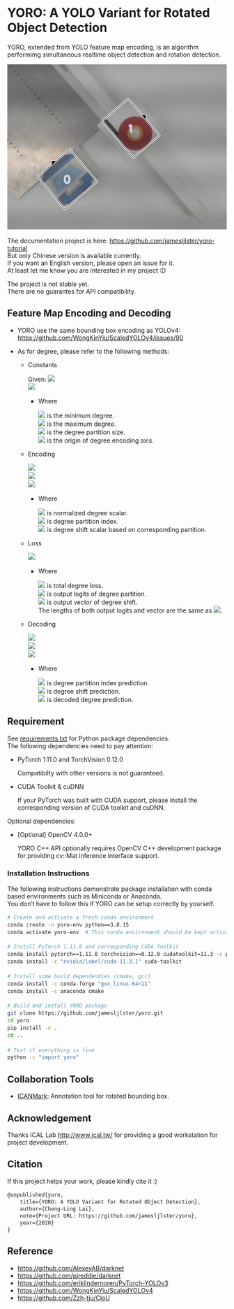 # YORO: A YOLO Variant for Rotated Object Detection

YORO, extended from YOLO feature map encoding, is an algorithm performimg
simultaneous realtime object detection and rotation detection.

<img width="650" src=".assets/demo.png" />

The documentation project is here:
<https://github.com/jamesljlster/yoro-tutorial>  
But only Chinese version is available currently.  
If you want an English version, please open an issue for it.  
At least let me know you are interested in my project :D

The project is not stable yet.  
There are no guarantes for API compatibility.

## Feature Map Encoding and Decoding

-   YORO use the same bounding box encoding as YOLOv4:  
    <https://github.com/WongKinYiu/ScaledYOLOv4/issues/90>

-   As for degree, please refer to the following methods:

    -   Constants

        Given: <img src="https://latex.codecogs.com/svg.image?d_{min},d_{max},d_{size}" />  
        <img src="https://latex.codecogs.com/svg.image?d_{orig}=d_{min}-d_{size}\div&space;2" />

        -   Where

            <img src="https://latex.codecogs.com/svg.image?d_{min}" /> is the minimum degree.  
            <img src="https://latex.codecogs.com/svg.image?d_{max}" /> is the maximum degree.  
            <img src="https://latex.codecogs.com/svg.image?d_{size}" /> is the degree partition size.  
            <img src="https://latex.codecogs.com/svg.image?d_{orig}" /> is the origin of degree encoding axis.

    -   Encoding

        <img src="https://latex.codecogs.com/svg.image?d_{norm}=(d_{target}-d_{orig})\div&space;d_{size}" /><br>
        <img src="https://latex.codecogs.com/svg.image?d_{label}=\left&space;\lfloor&space;d_{norm}\right&space;\rfloor" /><br>
        <img src="https://latex.codecogs.com/svg.image?d_{shift}=(d_{norm}-d_{label}-0.5)\times&space;2" />

        -   Where

            <img src="https://latex.codecogs.com/svg.image?d_{norm}" /> is normalized degree scalar.  
            <img src="https://latex.codecogs.com/svg.image?d_{label}" /> is degree partition index.  
            <img src="https://latex.codecogs.com/svg.image?d_{shift}" /> is degree shift scalar based on corresponding partition.

    -   Loss

        <img src="https://latex.codecogs.com/svg.image?d_{loss}=cross\_entropy(v_{part},d_{label})&plus;mse(v_{shift}[d_{label}],d_{shift})" />

        -   Where

            <img src="https://latex.codecogs.com/svg.image?d_{loss}" /> is total degree loss.  
            <img src="https://latex.codecogs.com/svg.image?v_{part}" /> is output logits of degree partition.  
            <img src="https://latex.codecogs.com/svg.image?v_{shift}" /> is output vector of degree shift.  
            The lengths of both output logits and vector are the same as <img src="https://latex.codecogs.com/svg.image?\left&space;\lfloor&space;(d_{max}-d_{orig})\div&space;d_{size}&plus;0.5\right&space;\rfloor" />.

    -   Decoding

        <img src="https://latex.codecogs.com/svg.image?p_{label}=argmax(v_{part})" /><br>
        <img src="https://latex.codecogs.com/svg.image?p_{shift}=v_{shift}[p_{label}]\div&space;2&plus;0.5" /><br>
        <img src="https://latex.codecogs.com/svg.image?d_{pred}=d_{size}\times&space;(p_{label}&plus;p_{shift})" />

        -   Where

            <img src="https://latex.codecogs.com/svg.image?p_{label}" /> is degree partition index prediction.  
            <img src="https://latex.codecogs.com/svg.image?p_{shift}" /> is degree shift prediction.  
            <img src="https://latex.codecogs.com/svg.image?d_{pred}" /> is decoded degree prediction.

## Requirement

See [requirements.txt][] for Python package
dependencies.  
The following dependencies need to pay attention:

-   PyTorch 1.11.0 and TorchVision 0.12.0

    Compatibilty with other versions is not guaranteed.

-   CUDA Toolkit & cuDNN

    If your PyTorch was built with CUDA support, please install the
    corresponding version of CUDA toolkit and cuDNN.

Optional dependencies:

-   \[Optional\] OpenCV 4.0.0+

    YORO C++ API optionally requires OpenCV C++ development package for
    providing cv::Mat inference interface support.

### Installation Instructions

The following instructions demonstrate package installation with
conda based environments such as Miniconda or Anaconda.  
You don’t have to follow this if YORO can be setup correctly by yourself.

``` bash
# Create and activate a fresh conda environment
conda create -n yoro-env python==3.8.15
conda activate yoro-env  # This conda environment should be kept activated for the rest of instructions

# Install PyTorch 1.11.0 and corresponding CUDA Toolkit
conda install pytorch==1.11.0 torchvision==0.12.0 cudatoolkit=11.3 -c pytorch
conda install -c "nvidia/label/cuda-11.3.1" cuda-toolkit

# Install some build dependendies (cmake, gcc)
conda install -c conda-forge "gxx_linux-64<11"
conda install -c anaconda cmake

# Build and install YORO package
git clone https://github.com/jamesljlster/yoro.git
cd yoro
pip install -v .
cd ..

# Test if everything is fine
python -c "import yoro"
```

## Collaboration Tools

-   [ICANMark][]: Annotation tool for rotated bounding box.

## Acknowledgement

Thanks ICAL Lab <http://www.ical.tw/> for providing a good workstation
for project development.

## Citation

If this project helps your work, please kindly cite it :)

    @unpublished{yoro,
        title={YORO: A YOLO Variant for Rotated Object Detection},
        author={Cheng-Ling Lai},
        note={Project URL: https://github.com/jamesljlster/yoro},
        year={2020}
    }

## Reference

-   <https://github.com/AlexeyAB/darknet>
-   <https://github.com/pjreddie/darknet>
-   <https://github.com/eriklindernoren/PyTorch-YOLOv3>
-   <https://github.com/WongKinYiu/ScaledYOLOv4>
-   <https://github.com/Zzh-tju/CIoU>

  [requirements.txt]: requirements.txt
  [ICANMark]: https://github.com/jamesljlster/ican_mark
